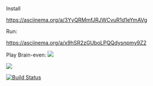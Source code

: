 
Install

https://asciinema.org/a/3YyQRMmfJRJWCvuR1d1eYmAVg

Run:

https://asciinema.org/a/x9hSR2zGUboLPQQdysnpmy9Z2

Play Brain-even:
<a href="https://asciinema.org/a/wArglZd4g3ppWPvhJhhlBfkwD" target="_blank"><img src="https://asciinema.org/a/wArglZd4g3ppWPvhJhhlBfkwD.svg" /></a>

<a href="https://codeclimate.com/github/moklidia/project-lvl1-s500/maintainability"><img src="https://api.codeclimate.com/v1/badges/c8eb7808ea6f15216208/maintainability" /></a>

[![Build Status](https://travis-ci.org/moklidia/project-lvl1-s500.svg?branch=master)](https://travis-ci.org/moklidia/project-lvl1-s500)